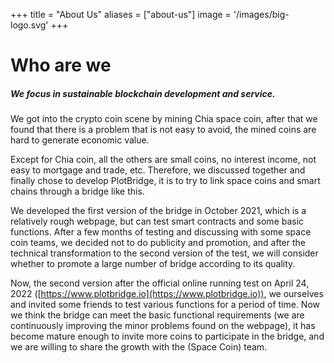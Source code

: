 +++
title = "About Us"
aliases = ["about-us"]
image = '/images/big-logo.svg'
+++

# Who are we

##### We focus in sustainable blockchain development and service.

We got into the crypto coin scene by mining Chia space coin, after that we found that there is a problem that is not easy to avoid, the mined coins are hard to generate economic value.

Except for Chia coin, all the others are small coins,  no interest income, not easy to mortgage and trade, etc. Therefore, we discussed together and finally chose to develop PlotBridge, it is to try to link space coins and smart chains through a bridge like this.

We developed the first version of the bridge in October 2021, which is a relatively rough webpage, but can test smart contracts and some basic functions. After a few months of testing and discussing with some space coin teams, we decided not to do publicity and promotion, and after the technical transformation to the second version of the test, we will consider whether to promote a large number of bridge according to its quality.

Now, the second version after the official online running test on April 24, 2022 ([https://www.plotbridge.io](https://www.plotbridge.io)), we ourselves and invited some friends to test various functions for a period of time. Now we think the bridge can meet the basic functional requirements (we are continuously improving the minor problems found on the webpage), it has become mature enough to invite more coins to participate in the bridge, and we are willing to share the growth with the (Space Coin) team.



